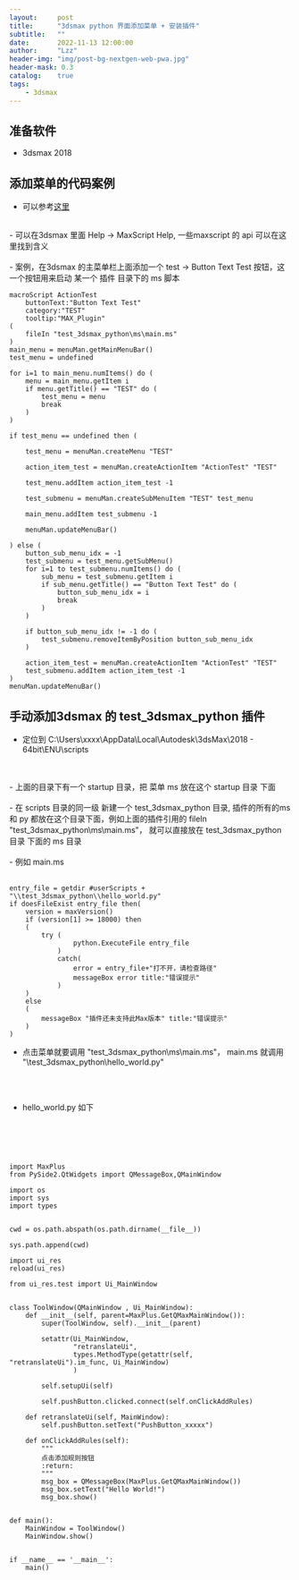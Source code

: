 ```yaml
---
layout:     post
title:      "3dsmax python 界面添加菜单 + 安装插件"
subtitle:   ""
date:       2022-11-13 12:00:00
author:     "Lzz"
header-img: "img/post-bg-nextgen-web-pwa.jpg"
header-mask: 0.3
catalog:    true
tags:
    - 3dsmax
---
```

## 准备软件
- 3dsmax 2018

## 添加菜单的代码案例

- 可以参考[这里](https://help.autodesk.com/view/3DSMAX/2018/ENU/?guid=__files_GUID_F039181A_C072_4469_A329_AE60FF7535E7_htm)  
<br>
- 可以在3dsmax 里面 Help -> MaxScript Help, 一些maxscript 的 api 可以在这里找到含义
<br>
<br>
- 案例，在3dsmax 的主菜单栏上面添加一个  test  ->  Button Text Test 按钮，这一个按钮用来启动 某一个 插件 目录下的 ms 脚本

```
macroScript ActionTest
	buttonText:"Button Text Test"
	category:"TEST"
	tooltip:"MAX_Plugin"
(
	fileIn "test_3dsmax_python\ms\main.ms"
)
main_menu = menuMan.getMainMenuBar()
test_menu = undefined

for i=1 to main_menu.numItems() do (
    menu = main_menu.getItem i
    if menu.getTitle() == "TEST" do (
		test_menu = menu
		break
    )
)

if test_menu == undefined then (

	test_menu = menuMan.createMenu "TEST"

	action_item_test = menuMan.createActionItem "ActionTest" "TEST"

	test_menu.addItem action_item_test -1
		
	test_submenu = menuMan.createSubMenuItem "TEST" test_menu

	main_menu.addItem test_submenu -1

	menuMan.updateMenuBar()

) else (
	button_sub_menu_idx = -1
	test_submenu = test_menu.getSubMenu()
	for i=1 to test_submenu.numItems() do (
		sub_menu = test_submenu.getItem i
		if sub_menu.getTitle() == "Button Text Test" do (
			button_sub_menu_idx = i
			break
		)
	)

	if button_sub_menu_idx != -1 do (
		test_submenu.removeItemByPosition button_sub_menu_idx
	)

	action_item_test = menuMan.createActionItem "ActionTest" "TEST"
	test_submenu.addItem action_item_test -1
)
menuMan.updateMenuBar()

```

## 手动添加3dsmax 的 test_3dsmax_python 插件
- 定位到 C:\Users\xxxx\AppData\Local\Autodesk\3dsMax\2018 - 64bit\ENU\scripts
<br>
<br>
- 上面的目录下有一个 startup 目录，把 菜单 ms 放在这个 startup 目录 下面
<br>
<br>
- 在 scripts 目录的同一级 新建一个 test_3dsmax_python 目录, 插件的所有的ms 和 py 都放在这个目录下面，例如上面的插件引用的 fileIn "test_3dsmax_python\ms\main.ms"， 就可以直接放在 test_3dsmax_python 目录 下面的 ms 目录 
<br>
<br>
- 例如 main.ms
<br>
<br>

```
entry_file = getdir #userScripts + "\\test_3dsmax_python\\hello_world.py"
if doesFileExist entry_file then(
	version = maxVersion()
	if (version[1] >= 18000) then
	(
	    try (
    			python.ExecuteFile entry_file
    		)
    		catch(
    			error = entry_file+"打不开，请检查路径"
    			messageBox error title:"错误提示"
    		)
	)
	else
	(
	    messageBox "插件还未支持此Max版本" title:"错误提示"
	)
)
```

- 点击菜单就要调用 "test_3dsmax_python\ms\main.ms"， main.ms 就调用 "\\test_3dsmax_python\\hello_world.py"
<br>
<br>

- hello_world.py 如下
<br>
<br>

```


import MaxPlus
from PySide2.QtWidgets import QMessageBox,QMainWindow

import os
import sys
import types


cwd = os.path.abspath(os.path.dirname(__file__))

sys.path.append(cwd)

import ui_res
reload(ui_res)

from ui_res.test import Ui_MainWindow


class ToolWindow(QMainWindow , Ui_MainWindow):
    def __init__(self, parent=MaxPlus.GetQMaxMainWindow()):
        super(ToolWindow, self).__init__(parent)

        setattr(Ui_MainWindow,
                "retranslateUi",
                types.MethodType(getattr(self, "retranslateUi").im_func, Ui_MainWindow)
                )

        self.setupUi(self)

        self.pushButton.clicked.connect(self.onClickAddRules)

    def retranslateUi(self, MainWindow):
        self.pushButton.setText("PushButton_xxxxx")

    def onClickAddRules(self):
        """
        点击添加规则按钮
        :return:
        """
        msg_box = QMessageBox(MaxPlus.GetQMaxMainWindow())
        msg_box.setText("Hello World!")
        msg_box.show()


def main():
    MainWindow = ToolWindow()
    MainWindow.show()


if __name__ == '__main__':
    main()
```